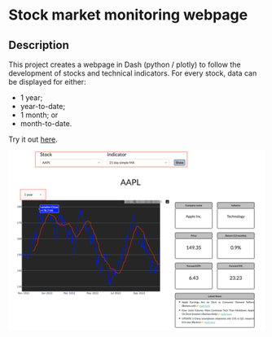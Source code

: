 # Stock market monitoring webpage

## Description
This project creates a webpage in Dash (python / plotly) to follow the development of stocks and technical indicators. For every stock, data can be displayed for either:
- 1 year;
- year-to-date;
- 1 month; or
- month-to-date.

Try it out [here](https://stock-monitoring.onrender.com/).

![Example for Apple stock and simple moving average](./assets/example.png)
